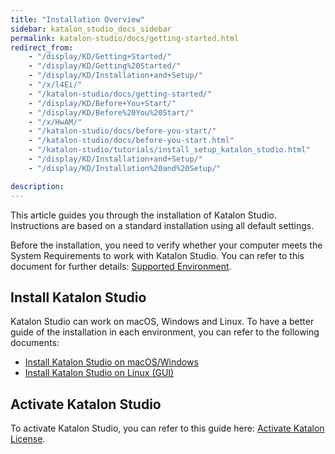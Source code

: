```yaml
---
title: "Installation Overview"
sidebar: katalon_studio_docs_sidebar
permalink: katalon-studio/docs/getting-started.html
redirect_from:
    - "/display/KD/Getting+Started/"
    - "/display/KD/Getting%20Started/"
    - "/display/KD/Installation+and+Setup/"
    - "/x/l4Ei/"
    - "/katalon-studio/docs/getting-started/"
    - "/display/KD/Before+You+Start/"
    - "/display/KD/Before%20You%20Start/"
    - "/x/HwAM/"
    - "/katalon-studio/docs/before-you-start/"
    - "/katalon-studio/docs/before-you-start.html"
    - "/katalon-studio/tutorials/install_setup_katalon_studio.html"
    - "/display/KD/Installation+and+Setup/"
    - "/display/KD/Installation%20and%20Setup/"

description:
---
```


This article guides you through the installation of Katalon Studio. Instructions are based on a standard installation using all default settings.

Before the installation, you need to verify whether your computer meets the System Requirements to work with Katalon Studio. You can refer to this document for further details: [Supported Environment](https://docs.katalon.com/katalon-studio/docs/supported-environments.html).
## Install Katalon Studio

Katalon Studio can work on macOS, Windows and Linux. To have a better guide of the installation in each environment, you can refer to the following documents:

- [Install Katalon Studio on macOS/Windows](https://docs.katalon.com/katalon-studio/docs/katalon-studio-gui-beta-for-linux.html)
- [Install Katalon Studio on Linux (GUI)](https://docs.katalon.com/katalon-studio/docs/katalon-studio-gui-beta-for-linux.html)

## Activate Katalon Studio

To activate Katalon Studio, you can refer to this guide here: [Activate Katalon License](https://docs.katalon.com/katalon-studio/docs/activate-license.html#activate-trial-license).